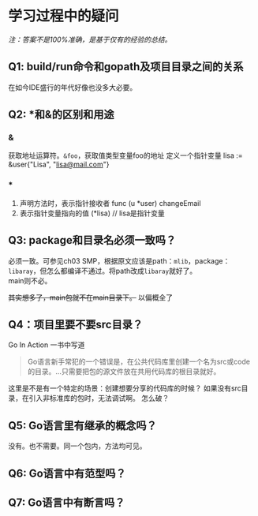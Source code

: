 # 学习过程中的疑问

_注：答案不是100%准确，是基于仅有的经验的总结。_

## Q1: build/run命令和gopath及项目目录之间的关系
在如今IDE盛行的年代好像也没多大必要。

## Q2: *和&的区别和用途
### &
获取地址运算符。`&foo`，获取值类型变量foo的地址
定义一个指针变量
    lisa := &user{"Lisa", "lisa@mail.com"}
### *
1. 声明方法时，表示指针接收者
    func (u *user) changeEmail
2. 表示指针变量指向的值
    (*lisa) // lisa是指针变量

## Q3: package和目录名必须一致吗？
必须一致。可参见ch03 SMP，根据原文应该是path：`mlib`，package：`libaray`，但怎么都编译不通过。将path改成`libaray`就好了。  
main则不必。

~~其实想多了，main包就不在main目录下。~~  以偏概全了

## Q4：项目里要不要src目录？
Go In Action 一书中写道
> Go语言新手常犯的一个错误是，在公共代码库里创建一个名为src或code的目录。...只需要把包的源文件放在共用代码库的根目录就好。

这里是不是有一个特定的场景：创建想要分享的代码库的时候？
如果没有src目录，在引入非标准库的包时，无法调试啊。
怎么破？

## Q5: Go语言里有继承的概念吗？
没有。也不需要。同一个包内，方法均可见。

## Q6: Go语言中有范型吗？

## Q7: Go语言中有断言吗？

